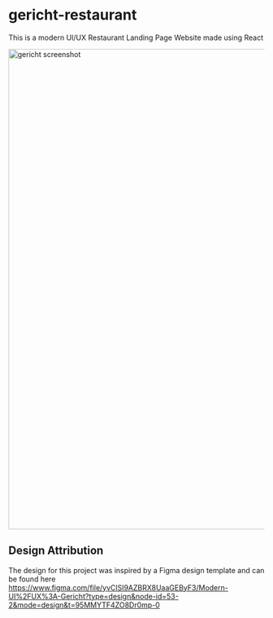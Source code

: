 # gericht-restaurant
This is a modern UI/UX Restaurant Landing Page Website
made using React


<img width="944" alt="gericht screenshot" src="https://github.com/upatodi/Gericht-restaurant/assets/92584447/ad7cfa85-febd-4dd6-a3ec-d1e315b7a76f">

## Design Attribution

The design for this project was inspired by a Figma design template and can be found here https://www.figma.com/file/yvClSI9AZBRX8UaaGEByF3/Modern-UI%2FUX%3A-Gericht?type=design&node-id=53-2&mode=design&t=95MMYTF4ZO8Dr0mp-0

